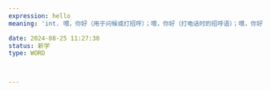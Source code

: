 ```yaml
---
expression: hello
meaning: 'int. 喂，你好（用于问候或打招呼）；喂，你好（打电话时的招呼语）；喂，你好（引起别人注意的招呼语）；<非正式>喂，嘿 (认为别人说了蠢话或分心)；'

date: 2024-08-25 11:27:38
status: 新学
type: WORD



---
```

